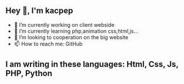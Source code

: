 ## Hey 👋, I'm kacpep

- 🔭 I’m currently working on client webside
- 🌱 I’m currently learning php,animation css,html,js...
- 👯 I’m looking to cooperation on the big website
- 📫 How to reach me: GitHub

## I am writing in these languages: Html, Css, Js, PHP, Python
